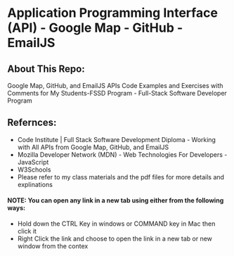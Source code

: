 # Application Programming Interface (API) - Google Map - GitHub - EmailJS

## About This Repo:
Google Map, GitHub, and EmailJS APIs Code Examples and Exercises with Comments for My Students-FSSD Program - Full-Stack Software Developer Program

## Refernces:
- Code Institute | Full Stack Software Development Diploma - Working with All APIs from Google Map, GitHub, and EmailJS
- Mozilla Developer Network (MDN) - Web Technologies For Developers - JavaScript
- W3Schools
- Please refer to my class materials and the pdf files for more details and explinations

#### NOTE: You can open any link in a new tab using either from the following ways:
- Hold down the CTRL Key in windows or COMMAND key in Mac then click it
- Right Click the link and choose to open the link in a new tab or new window from the contex
